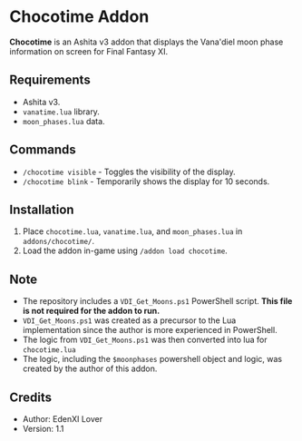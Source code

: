 # Chocotime Addon

**Chocotime** is an Ashita v3 addon that displays the Vana'diel moon phase information on screen for Final Fantasy XI.

## Requirements
- Ashita v3.
- `vanatime.lua` library.
- `moon_phases.lua` data.

## Commands
- `/chocotime visible` - Toggles the visibility of the display.
- `/chocotime blink` - Temporarily shows the display for 10 seconds.

## Installation
1. Place `chocotime.lua`, `vanatime.lua`, and `moon_phases.lua` in `addons/chocotime/`.
2. Load the addon in-game using `/addon load chocotime`.

## Note
- The repository includes a `VDI_Get_Moons.ps1` PowerShell script. **This file is not required for the addon to run.**
- `VDI_Get_Moons.ps1` was created as a precursor to the Lua implementation since the author is more experienced in PowerShell.
- The logic from `VDI_Get_Moons.ps1` was then converted into lua for `chocotime.lua`
- The logic, including the `$moonphases` powershell object and logic, was created by the author of this addon.

## Credits
- Author: EdenXI Lover
- Version: 1.1
